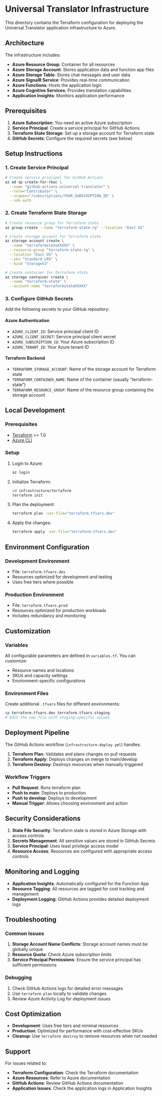 # Universal Translator Infrastructure

This directory contains the Terraform configuration for deploying the Universal Translator application infrastructure to Azure.

## Architecture

The infrastructure includes:
- **Azure Resource Group**: Container for all resources
- **Azure Storage Account**: Stores application data and function app files
- **Azure Storage Table**: Stores chat messages and user data
- **Azure SignalR Service**: Provides real-time communication
- **Azure Functions**: Hosts the application logic
- **Azure Cognitive Services**: Provides translation capabilities
- **Application Insights**: Monitors application performance

## Prerequisites

1. **Azure Subscription**: You need an active Azure subscription
2. **Service Principal**: Create a service principal for GitHub Actions
3. **Terraform State Storage**: Set up a storage account for Terraform state
4. **GitHub Secrets**: Configure the required secrets (see below)

## Setup Instructions

### 1. Create Service Principal

```bash
# Create service principal for GitHub Actions
az ad sp create-for-rbac \
  --name "github-actions-universal-translator" \
  --role="Contributor" \
  --scopes="/subscriptions/YOUR_SUBSCRIPTION_ID" \
  --sdk-auth
```

### 2. Create Terraform State Storage

```bash
# Create resource group for Terraform state
az group create --name "terraform-state-rg" --location "East US"

# Create storage account for Terraform state
az storage account create \
  --name "terraformstateXXXXX" \
  --resource-group "terraform-state-rg" \
  --location "East US" \
  --sku "Standard_LRS" \
  --kind "StorageV2"

# Create container for Terraform state
az storage container create \
  --name "terraform-state" \
  --account-name "terraformstateXXXXX"
```

### 3. Configure GitHub Secrets

Add the following secrets to your GitHub repository:

#### Azure Authentication
- `AZURE_CLIENT_ID`: Service principal client ID
- `AZURE_CLIENT_SECRET`: Service principal client secret
- `AZURE_SUBSCRIPTION_ID`: Your Azure subscription ID
- `AZURE_TENANT_ID`: Your Azure tenant ID

#### Terraform Backend
- `TERRAFORM_STORAGE_ACCOUNT`: Name of the storage account for Terraform state
- `TERRAFORM_CONTAINER_NAME`: Name of the container (usually "terraform-state")
- `TERRAFORM_RESOURCE_GROUP`: Name of the resource group containing the storage account

## Local Development

### Prerequisites
- [Terraform](https://www.terraform.io/downloads.html) >= 1.0
- [Azure CLI](https://docs.microsoft.com/en-us/cli/azure/install-azure-cli)

### Setup
1. Login to Azure:
   ```bash
   az login
   ```

2. Initialize Terraform:
   ```bash
   cd infrastructure/terraform
   terraform init
   ```

3. Plan the deployment:
   ```bash
   terraform plan -var-file="terraform.tfvars.dev"
   ```

4. Apply the changes:
   ```bash
   terraform apply -var-file="terraform.tfvars.dev"
   ```

## Environment Configuration

### Development Environment
- File: `terraform.tfvars.dev`
- Resources optimized for development and testing
- Uses free tiers where possible

### Production Environment
- File: `terraform.tfvars.prod`
- Resources optimized for production workloads
- Includes redundancy and monitoring

## Customization

### Variables
All configurable parameters are defined in `variables.tf`. You can customize:
- Resource names and locations
- SKUs and capacity settings
- Environment-specific configurations

### Environment Files
Create additional `.tfvars` files for different environments:
```bash
cp terraform.tfvars.dev terraform.tfvars.staging
# Edit the new file with staging-specific values
```

## Deployment Pipeline

The GitHub Actions workflow (`infrastructure-deploy.yml`) handles:
1. **Terraform Plan**: Validates and plans changes on pull requests
2. **Terraform Apply**: Deploys changes on merge to main/develop
3. **Terraform Destroy**: Destroys resources when manually triggered

### Workflow Triggers
- **Pull Request**: Runs terraform plan
- **Push to main**: Deploys to production
- **Push to develop**: Deploys to development
- **Manual Trigger**: Allows choosing environment and action

## Security Considerations

1. **State File Security**: Terraform state is stored in Azure Storage with access controls
2. **Secrets Management**: All sensitive values are stored in GitHub Secrets
3. **Service Principal**: Uses least privilege access model
4. **Resource Access**: Resources are configured with appropriate access controls

## Monitoring and Logging

- **Application Insights**: Automatically configured for the Function App
- **Resource Tagging**: All resources are tagged for cost tracking and management
- **Deployment Logging**: GitHub Actions provides detailed deployment logs

## Troubleshooting

### Common Issues
1. **Storage Account Name Conflicts**: Storage account names must be globally unique
2. **Resource Quota**: Check Azure subscription limits
3. **Service Principal Permissions**: Ensure the service principal has sufficient permissions

### Debugging
1. Check GitHub Actions logs for detailed error messages
2. Use `terraform plan` locally to validate changes
3. Review Azure Activity Log for deployment issues

## Cost Optimization

- **Development**: Uses free tiers and minimal resources
- **Production**: Optimized for performance with cost-effective SKUs
- **Cleanup**: Use `terraform destroy` to remove resources when not needed

## Support

For issues related to:
- **Terraform Configuration**: Check the Terraform documentation
- **Azure Resources**: Refer to Azure documentation
- **GitHub Actions**: Review GitHub Actions documentation
- **Application Issues**: Check the application logs in Application Insights
